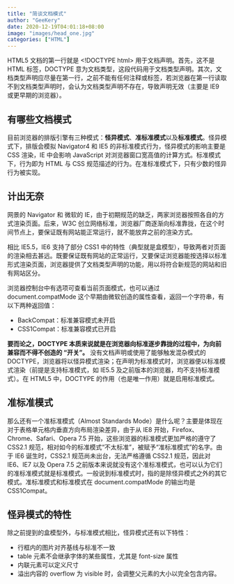 ```yaml
---
title: "简谈文档模式"
author: "GeeKery"
date: 2020-12-19T04:01:18+08:00
image: "images/head_one.jpg"
categories: ["HTML"]
---
```


HTML5 文档的第一行就是 \<!DOCTYPE html> 用于文档声明。首先，这不是 HTML 标签，DOCTYPE 意为文档类型，这段代码用于文档类型声明。其次，文档类型声明应尽量在第一行，之前不能有任何注释或标签，若浏览器在第一行读取不到文档类型声明时，会认为文档类型声明不存在，导致声明无效（主要是 IE9 或更早期的浏览器）。

## 有哪些文档模式

目前浏览器的排版引擎有三种模式：**怪异模式**、**准标准模式**以及**标准模式**。怪异模式下，排版会模拟 Navigator4 和 IE5 的非标准模式行为，怪异模式的影响主要是 CSS 渲染，IE 中会影响 JavaScript 对浏览器窗口宽高值的计算方式。标准模式下，行为即为 HTML 与 CSS 规范描述的行为。在准标准模式下，只有少数的怪异行为被实现。

## 计出无奈

网景的 Navigator 和 微软的 IE，由于初期规范的缺乏，两家浏览器按照各自的方式渲染页面。后来，W3C 创立网络标准，浏览器厂商逐渐向标准靠拢，在这个时间节点上，要保证既有网站能正常运行，就不能放弃之前的渲染方式。

相比 IE5.5，IE6 支持了部分 CSS1 中的特性（典型就是盒模型），导致两者对页面的渲染相去甚远。既要保证既有网站的正常运行，又要保证浏览器能按选择以标准形式渲染页面，浏览器提供了文档类型声明的功能，用以将符合新规范的网站和旧有网站区分。

浏览器控制台中有选项可查看当前页面模式，也可以通过 document.compatMode 这个早期由微软创造的属性查看，返回一个字符串，有以下两种返回值：
 - BackCompat：标准兼容模式未开启
 - CSS1Compat：标准兼容模式已开启


**要而论之，DOCTYPE 本质来说就是在浏览器向标准逐步靠拢的过程中，为向前兼容而不得不创造的 “开关”。** 没有文档声明或使用了能够触发混杂模式的 DOCTYPE，浏览器将以怪异模式渲染；在声明为标准模式时，浏览器便以标准模式渲染（前提是支持标准模式，如 IE5.5 及之前版本的浏览器，均不支持标准模式）。在 HTML5 中，DOCTYPE 的作用（也是唯一作用）就是启用标准模式。

## 准标准模式

那么还有一个准标准模式（Almost Standards Mode）是什么呢？主要是体现在对于表格单元格内垂直方向布局渲染差异，由于从 IE8 开始，Firefox、Chrome、Safari、Opera 7.5 开始，这些浏览器的标准模式更加严格的遵守了 CSS2.1 规范，相对如今的标准模式“不太标准”，被赋予“准标准模式”的名字。由于 IE6 诞生时，CSS2.1 规范尚未出台，无法严格遵循 CSS2.1 规范，因此对 IE6、IE7 以及 Opera 7.5 之前版本来说就没有这个准标准模式，也可以认为它们的准标准模式就是标准模式。一般说到标准模式时，指的是除怪异模式之外的其它模式。准标准模式和标准模式在 document.compatMode 的输出均是 CSS1Compat。

## 怪异模式的特性

除之前提到的盒模型外，与标准模式相比，怪异模式还有以下特性：
 - 行框内的图片对齐基线与标准不一致
 - table 元素不会继承字体的某些属性，尤其是 font-size 属性
 - 内联元素可以定义尺寸
 - 溢出内容的 overflow 为 visible 时，会调整父元素的大小以完全包含内容。
